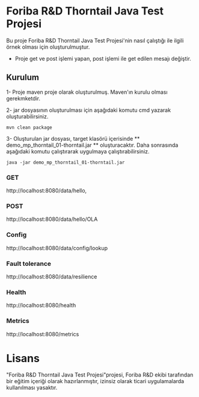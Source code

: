 # Foriba R&D Thorntail Java Test Projesi
  Bu proje Foriba R&D Thorntail Java Test Projesi'nin nasıl çalıştığı ile ilgili örnek olması için oluşturulmuştur.
- Proje get ve post işlemi yapan, post işlemi ile get edilen mesajı değiştir.


## Kurulum

1- Proje maven proje olarak oluşturulmuş. Maven'ın kurulu olması gerekmketdir.

2- jar dosyasının oluşturulması için aşağıdaki komutu cmd yazarak oluşturabilirsiniz.

    mvn clean package
	

3- Oluşturulan jar dosyası, target klasörü içerisinde ** demo_mp_thorntail_01-thorntail.jar ** oluşturacaktır. Daha sonrasında aşağıdaki komutu çalıştırarak uygulmaya çalıştırabilirsiniz.

    java -jar demo_mp_thorntail_01-thorntail.jar


### GET
http://localhost:8080/data/hello,

### POST
http://localhost:8080/data/hello/OLA


### Config
http://localhost:8080/data/config/lookup


### Fault tolerance
http://localhost:8080/data/resilience


### Health
http://localhost:8080/health


### Metrics
http://localhost:8080/metrics


# Lisans

"Foriba R&D Thorntail Java Test Projesi"projesi, Foriba R&D ekibi tarafından bir eğitim içeriği olarak hazırlanmıştır, izinsiz olarak ticari uygulamalarda kullanılması yasaktır.
